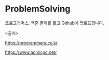 # ProblemSolving

프로그래머스, 백준 문제를 풀고 Github에 업로드합니다.

<출처>

https://programmers.co.kr

https://www.acmicpc.net/
